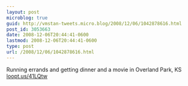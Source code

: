 ```yaml
---
layout: post
microblog: true
guid: http://vmstan-tweets.micro.blog/2008/12/06/1042878616.html
post_id: 3053663
date: 2008-12-06T20:44:41-0600
lastmod: 2008-12-06T20:44:41-0600
type: post
url: /2008/12/06/1042878616.html
---
```

Running errands and getting dinner and a movie in Overland Park, KS [loopt.us/41LQtw](http://loopt.us/41LQtw)
